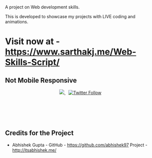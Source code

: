 A project on Web development skills. 

This is developed to showcase my projects with LIVE coding and animations.

# Visit now at - https://www.sarthakj.me/Web-Skills-Script/ 

## Not Mobile Responsive

<p align = "center">
  
  
   <a href="https://github.com/sarthak-1998/">
    <img src="https://img.shields.io/github/followers/sarthak-1998?label=Follow%20sarthak-1998&style=social"></img>
  </a>



  <a href="https://twitter.com/intent/follow?original_referer=https%3A%2F%2Fpublish.twitter.com%2F&ref_src=twsrc%5Etfw&region=follow_link&screen_name=sarcastic_sark&tw_p=followbutton">
                <img style="padding-right: 10px;padding-left: 10px;" alt="Twitter Follow" src="https://img.shields.io/twitter/follow/sarcastic_sark?style=social">
              </img>
              </a>
</p >

<br/>
<br/>
<br/>
<br/>

## Credits for the Project 

* Abhishek Gupta - GitHub - https://github.com/abhishek97  Project - http://itsabhishek.me/
